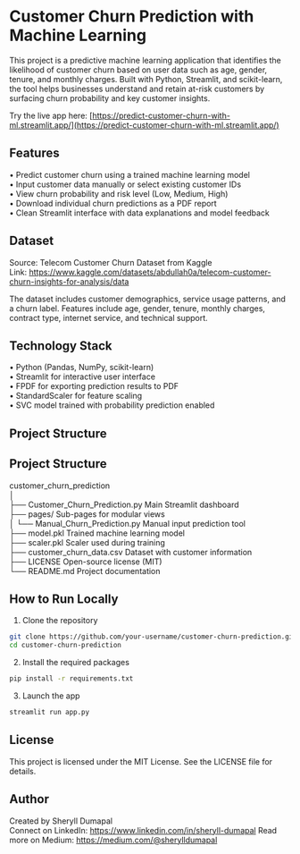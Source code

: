 # Customer Churn Prediction with Machine Learning

This project is a predictive machine learning application that identifies the likelihood of customer churn based on user data such as age, gender, tenure, and monthly charges. Built with Python, Streamlit, and scikit-learn, the tool helps businesses understand and retain at-risk customers by surfacing churn probability and key customer insights.

Try the live app here: [https://predict-customer-churn-with-ml.streamlit.app/](https://predict-customer-churn-with-ml.streamlit.app/)

## Features

• Predict customer churn using a trained machine learning model  
• Input customer data manually or select existing customer IDs  
• View churn probability and risk level (Low, Medium, High)  
• Download individual churn predictions as a PDF report  
• Clean Streamlit interface with data explanations and model feedback  

## Dataset

Source: Telecom Customer Churn Dataset from Kaggle  
Link: https://www.kaggle.com/datasets/abdullah0a/telecom-customer-churn-insights-for-analysis/data

The dataset includes customer demographics, service usage patterns, and a churn label. Features include age, gender, tenure, monthly charges, contract type, internet service, and technical support.

## Technology Stack

• Python (Pandas, NumPy, scikit-learn)  
• Streamlit for interactive user interface  
• FPDF for exporting prediction results to PDF  
• StandardScaler for feature scaling  
• SVC model trained with probability prediction enabled  

## Project Structure

## Project Structure

customer_churn_prediction  
│  
├── Customer_Churn_Prediction.py          Main Streamlit dashboard  
├── pages/                                Sub-pages for modular views  
│   └── Manual_Churn_Prediction.py        Manual input prediction tool  
├── model.pkl                             Trained machine learning model  
├── scaler.pkl                            Scaler used during training  
├── customer_churn_data.csv               Dataset with customer information  
├── LICENSE                               Open-source license (MIT)  
└── README.md                             Project documentation  


## How to Run Locally

1. Clone the repository  
```bash
git clone https://github.com/your-username/customer-churn-prediction.git
cd customer-churn-prediction
```

2. Install the required packages  
```bash
pip install -r requirements.txt
```

3. Launch the app  
```bash
streamlit run app.py
```

## License

This project is licensed under the MIT License. See the LICENSE file for details.

## Author

Created by Sheryll Dumapal  
Connect on LinkedIn: https://www.linkedin.com/in/sheryll-dumapal
Read more on Medium: https://medium.com/@sherylldumapal
